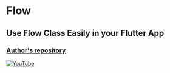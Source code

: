 # Flow
## Use Flow Class Easily in your Flutter App
### [Author's repository](https://github.com/TheTechDesigner/Flow)

[![YouTube](https://img.youtube.com/vi/icZnGKoiIaQ/0.jpg)](https://youtu.be/icZnGKoiIaQ "Use Flow Class Easily in your Flutter App")
